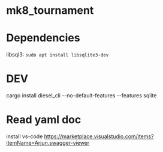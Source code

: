 # mk8_tournament

# Dependencies
libsql3: `sudo apt install libsqlite3-dev`

# DEV
cargo install diesel_cli --no-default-features --features sqlite

# Read yaml doc
install vs-code https://marketplace.visualstudio.com/items?itemName=Arjun.swagger-viewer